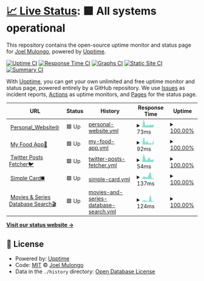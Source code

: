 # [📈 Live Status](https://joelwmulongo.github.io/monitoring-): <!--live status--> **🟩 All systems operational**

This repository contains the open-source uptime monitor and status page for [Joel Mulongo](https://joelwmulongo.github.io/monitoring-), powered by [Upptime](https://github.com/upptime/upptime).

[![Uptime CI](https://github.com/joelwmulongo/monitoring-/workflows/Uptime%20CI/badge.svg)](https://github.com/joelwmulongo/monitoring-/actions?query=workflow%3A%22Uptime+CI%22)
[![Response Time CI](https://github.com/joelwmulongo/monitoring-/workflows/Response%20Time%20CI/badge.svg)](https://github.com/joelwmulongo/monitoring-/actions?query=workflow%3A%22Response+Time+CI%22)
[![Graphs CI](https://github.com/joelwmulongo/monitoring-/workflows/Graphs%20CI/badge.svg)](https://github.com/joelwmulongo/monitoring-/actions?query=workflow%3A%22Graphs+CI%22)
[![Static Site CI](https://github.com/joelwmulongo/monitoring-/workflows/Static%20Site%20CI/badge.svg)](https://github.com/joelwmulongo/monitoring-/actions?query=workflow%3A%22Static+Site+CI%22)
[![Summary CI](https://github.com/joelwmulongo/monitoring-/workflows/Summary%20CI/badge.svg)](https://github.com/joelwmulongo/monitoring-/actions?query=workflow%3A%22Summary+CI%22)

With [Upptime](https://upptime.js.org), you can get your own unlimited and free uptime monitor and status page, powered entirely by a GitHub repository. We use [Issues](https://github.com/joelwmulongo/monitoring-/issues) as incident reports, [Actions](https://github.com/joelwmulongo/monitoring-/actions) as uptime monitors, and [Pages](https://joelwmulongo.github.io/monitoring-) for the status page.

<!--start: status pages-->
<!-- This summary is generated by Upptime (https://github.com/upptime/upptime) -->
<!-- Do not edit this manually, your changes will be overwritten -->
<!-- prettier-ignore -->
| URL | Status | History | Response Time | Uptime |
| --- | ------ | ------- | ------------- | ------ |
| <img alt="" src="https://icons.duckduckgo.com/ip3/joelmulongo.vercel.app.ico" height="13"> [Personal_Website🌐](https://joelmulongo.vercel.app) | 🟩 Up | [personal-website.yml](https://github.com/JoelwMulongo/monitoringsite/commits/HEAD/history/personal-website.yml) | <details><summary><img alt="Response time graph" src="./graphs/personal-website/response-time-week.png" height="20"> 73ms</summary><br><a href="https://joelwmulongo.github.io/monitoringsite/history/personal-website"><img alt="Response time 139" src="https://img.shields.io/endpoint?url=https%3A%2F%2Fraw.githubusercontent.com%2FJoelwMulongo%2Fmonitoringsite%2FHEAD%2Fapi%2Fpersonal-website%2Fresponse-time.json"></a><br><a href="https://joelwmulongo.github.io/monitoringsite/history/personal-website"><img alt="24-hour response time 85" src="https://img.shields.io/endpoint?url=https%3A%2F%2Fraw.githubusercontent.com%2FJoelwMulongo%2Fmonitoringsite%2FHEAD%2Fapi%2Fpersonal-website%2Fresponse-time-day.json"></a><br><a href="https://joelwmulongo.github.io/monitoringsite/history/personal-website"><img alt="7-day response time 73" src="https://img.shields.io/endpoint?url=https%3A%2F%2Fraw.githubusercontent.com%2FJoelwMulongo%2Fmonitoringsite%2FHEAD%2Fapi%2Fpersonal-website%2Fresponse-time-week.json"></a><br><a href="https://joelwmulongo.github.io/monitoringsite/history/personal-website"><img alt="30-day response time 119" src="https://img.shields.io/endpoint?url=https%3A%2F%2Fraw.githubusercontent.com%2FJoelwMulongo%2Fmonitoringsite%2FHEAD%2Fapi%2Fpersonal-website%2Fresponse-time-month.json"></a><br><a href="https://joelwmulongo.github.io/monitoringsite/history/personal-website"><img alt="1-year response time 139" src="https://img.shields.io/endpoint?url=https%3A%2F%2Fraw.githubusercontent.com%2FJoelwMulongo%2Fmonitoringsite%2FHEAD%2Fapi%2Fpersonal-website%2Fresponse-time-year.json"></a></details> | <details><summary><a href="https://joelwmulongo.github.io/monitoringsite/history/personal-website">100.00%</a></summary><a href="https://joelwmulongo.github.io/monitoringsite/history/personal-website"><img alt="All-time uptime 99.36%" src="https://img.shields.io/endpoint?url=https%3A%2F%2Fraw.githubusercontent.com%2FJoelwMulongo%2Fmonitoringsite%2FHEAD%2Fapi%2Fpersonal-website%2Fuptime.json"></a><br><a href="https://joelwmulongo.github.io/monitoringsite/history/personal-website"><img alt="24-hour uptime 100.00%" src="https://img.shields.io/endpoint?url=https%3A%2F%2Fraw.githubusercontent.com%2FJoelwMulongo%2Fmonitoringsite%2FHEAD%2Fapi%2Fpersonal-website%2Fuptime-day.json"></a><br><a href="https://joelwmulongo.github.io/monitoringsite/history/personal-website"><img alt="7-day uptime 100.00%" src="https://img.shields.io/endpoint?url=https%3A%2F%2Fraw.githubusercontent.com%2FJoelwMulongo%2Fmonitoringsite%2FHEAD%2Fapi%2Fpersonal-website%2Fuptime-week.json"></a><br><a href="https://joelwmulongo.github.io/monitoringsite/history/personal-website"><img alt="30-day uptime 100.00%" src="https://img.shields.io/endpoint?url=https%3A%2F%2Fraw.githubusercontent.com%2FJoelwMulongo%2Fmonitoringsite%2FHEAD%2Fapi%2Fpersonal-website%2Fuptime-month.json"></a><br><a href="https://joelwmulongo.github.io/monitoringsite/history/personal-website"><img alt="1-year uptime 99.36%" src="https://img.shields.io/endpoint?url=https%3A%2F%2Fraw.githubusercontent.com%2FJoelwMulongo%2Fmonitoringsite%2FHEAD%2Fapi%2Fpersonal-website%2Fuptime-year.json"></a></details>
| <img alt="" src="https://icons.duckduckgo.com/ip3/joelfoodordering.netlify.app.ico" height="13"> [My Food App🍝](https://joelfoodordering.netlify.app) | 🟩 Up | [my-food-app.yml](https://github.com/JoelwMulongo/monitoringsite/commits/HEAD/history/my-food-app.yml) | <details><summary><img alt="Response time graph" src="./graphs/my-food-app/response-time-week.png" height="20"> 92ms</summary><br><a href="https://joelwmulongo.github.io/monitoringsite/history/my-food-app"><img alt="Response time 280" src="https://img.shields.io/endpoint?url=https%3A%2F%2Fraw.githubusercontent.com%2FJoelwMulongo%2Fmonitoringsite%2FHEAD%2Fapi%2Fmy-food-app%2Fresponse-time.json"></a><br><a href="https://joelwmulongo.github.io/monitoringsite/history/my-food-app"><img alt="24-hour response time 155" src="https://img.shields.io/endpoint?url=https%3A%2F%2Fraw.githubusercontent.com%2FJoelwMulongo%2Fmonitoringsite%2FHEAD%2Fapi%2Fmy-food-app%2Fresponse-time-day.json"></a><br><a href="https://joelwmulongo.github.io/monitoringsite/history/my-food-app"><img alt="7-day response time 92" src="https://img.shields.io/endpoint?url=https%3A%2F%2Fraw.githubusercontent.com%2FJoelwMulongo%2Fmonitoringsite%2FHEAD%2Fapi%2Fmy-food-app%2Fresponse-time-week.json"></a><br><a href="https://joelwmulongo.github.io/monitoringsite/history/my-food-app"><img alt="30-day response time 152" src="https://img.shields.io/endpoint?url=https%3A%2F%2Fraw.githubusercontent.com%2FJoelwMulongo%2Fmonitoringsite%2FHEAD%2Fapi%2Fmy-food-app%2Fresponse-time-month.json"></a><br><a href="https://joelwmulongo.github.io/monitoringsite/history/my-food-app"><img alt="1-year response time 280" src="https://img.shields.io/endpoint?url=https%3A%2F%2Fraw.githubusercontent.com%2FJoelwMulongo%2Fmonitoringsite%2FHEAD%2Fapi%2Fmy-food-app%2Fresponse-time-year.json"></a></details> | <details><summary><a href="https://joelwmulongo.github.io/monitoringsite/history/my-food-app">100.00%</a></summary><a href="https://joelwmulongo.github.io/monitoringsite/history/my-food-app"><img alt="All-time uptime 99.99%" src="https://img.shields.io/endpoint?url=https%3A%2F%2Fraw.githubusercontent.com%2FJoelwMulongo%2Fmonitoringsite%2FHEAD%2Fapi%2Fmy-food-app%2Fuptime.json"></a><br><a href="https://joelwmulongo.github.io/monitoringsite/history/my-food-app"><img alt="24-hour uptime 100.00%" src="https://img.shields.io/endpoint?url=https%3A%2F%2Fraw.githubusercontent.com%2FJoelwMulongo%2Fmonitoringsite%2FHEAD%2Fapi%2Fmy-food-app%2Fuptime-day.json"></a><br><a href="https://joelwmulongo.github.io/monitoringsite/history/my-food-app"><img alt="7-day uptime 100.00%" src="https://img.shields.io/endpoint?url=https%3A%2F%2Fraw.githubusercontent.com%2FJoelwMulongo%2Fmonitoringsite%2FHEAD%2Fapi%2Fmy-food-app%2Fuptime-week.json"></a><br><a href="https://joelwmulongo.github.io/monitoringsite/history/my-food-app"><img alt="30-day uptime 100.00%" src="https://img.shields.io/endpoint?url=https%3A%2F%2Fraw.githubusercontent.com%2FJoelwMulongo%2Fmonitoringsite%2FHEAD%2Fapi%2Fmy-food-app%2Fuptime-month.json"></a><br><a href="https://joelwmulongo.github.io/monitoringsite/history/my-food-app"><img alt="1-year uptime 99.99%" src="https://img.shields.io/endpoint?url=https%3A%2F%2Fraw.githubusercontent.com%2FJoelwMulongo%2Fmonitoringsite%2FHEAD%2Fapi%2Fmy-food-app%2Fuptime-year.json"></a></details>
| <img alt="" src="https://icons.duckduckgo.com/ip3/twitterpost.vercel.app.ico" height="13"> [Twitter Posts Fetcher🐦](https://twitterpost.vercel.app) | 🟩 Up | [twitter-posts-fetcher.yml](https://github.com/JoelwMulongo/monitoringsite/commits/HEAD/history/twitter-posts-fetcher.yml) | <details><summary><img alt="Response time graph" src="./graphs/twitter-posts-fetcher/response-time-week.png" height="20"> 54ms</summary><br><a href="https://joelwmulongo.github.io/monitoringsite/history/twitter-posts-fetcher"><img alt="Response time 130" src="https://img.shields.io/endpoint?url=https%3A%2F%2Fraw.githubusercontent.com%2FJoelwMulongo%2Fmonitoringsite%2FHEAD%2Fapi%2Ftwitter-posts-fetcher%2Fresponse-time.json"></a><br><a href="https://joelwmulongo.github.io/monitoringsite/history/twitter-posts-fetcher"><img alt="24-hour response time 47" src="https://img.shields.io/endpoint?url=https%3A%2F%2Fraw.githubusercontent.com%2FJoelwMulongo%2Fmonitoringsite%2FHEAD%2Fapi%2Ftwitter-posts-fetcher%2Fresponse-time-day.json"></a><br><a href="https://joelwmulongo.github.io/monitoringsite/history/twitter-posts-fetcher"><img alt="7-day response time 54" src="https://img.shields.io/endpoint?url=https%3A%2F%2Fraw.githubusercontent.com%2FJoelwMulongo%2Fmonitoringsite%2FHEAD%2Fapi%2Ftwitter-posts-fetcher%2Fresponse-time-week.json"></a><br><a href="https://joelwmulongo.github.io/monitoringsite/history/twitter-posts-fetcher"><img alt="30-day response time 109" src="https://img.shields.io/endpoint?url=https%3A%2F%2Fraw.githubusercontent.com%2FJoelwMulongo%2Fmonitoringsite%2FHEAD%2Fapi%2Ftwitter-posts-fetcher%2Fresponse-time-month.json"></a><br><a href="https://joelwmulongo.github.io/monitoringsite/history/twitter-posts-fetcher"><img alt="1-year response time 130" src="https://img.shields.io/endpoint?url=https%3A%2F%2Fraw.githubusercontent.com%2FJoelwMulongo%2Fmonitoringsite%2FHEAD%2Fapi%2Ftwitter-posts-fetcher%2Fresponse-time-year.json"></a></details> | <details><summary><a href="https://joelwmulongo.github.io/monitoringsite/history/twitter-posts-fetcher">100.00%</a></summary><a href="https://joelwmulongo.github.io/monitoringsite/history/twitter-posts-fetcher"><img alt="All-time uptime 99.34%" src="https://img.shields.io/endpoint?url=https%3A%2F%2Fraw.githubusercontent.com%2FJoelwMulongo%2Fmonitoringsite%2FHEAD%2Fapi%2Ftwitter-posts-fetcher%2Fuptime.json"></a><br><a href="https://joelwmulongo.github.io/monitoringsite/history/twitter-posts-fetcher"><img alt="24-hour uptime 100.00%" src="https://img.shields.io/endpoint?url=https%3A%2F%2Fraw.githubusercontent.com%2FJoelwMulongo%2Fmonitoringsite%2FHEAD%2Fapi%2Ftwitter-posts-fetcher%2Fuptime-day.json"></a><br><a href="https://joelwmulongo.github.io/monitoringsite/history/twitter-posts-fetcher"><img alt="7-day uptime 100.00%" src="https://img.shields.io/endpoint?url=https%3A%2F%2Fraw.githubusercontent.com%2FJoelwMulongo%2Fmonitoringsite%2FHEAD%2Fapi%2Ftwitter-posts-fetcher%2Fuptime-week.json"></a><br><a href="https://joelwmulongo.github.io/monitoringsite/history/twitter-posts-fetcher"><img alt="30-day uptime 100.00%" src="https://img.shields.io/endpoint?url=https%3A%2F%2Fraw.githubusercontent.com%2FJoelwMulongo%2Fmonitoringsite%2FHEAD%2Fapi%2Ftwitter-posts-fetcher%2Fuptime-month.json"></a><br><a href="https://joelwmulongo.github.io/monitoringsite/history/twitter-posts-fetcher"><img alt="1-year uptime 99.34%" src="https://img.shields.io/endpoint?url=https%3A%2F%2Fraw.githubusercontent.com%2FJoelwMulongo%2Fmonitoringsite%2FHEAD%2Fapi%2Ftwitter-posts-fetcher%2Fuptime-year.json"></a></details>
| <img alt="" src="https://icons.duckduckgo.com/ip3/joelcard.netlify.app.ico" height="13"> [Simple Card◼️](https://joelcard.netlify.app) | 🟩 Up | [simple-card.yml](https://github.com/JoelwMulongo/monitoringsite/commits/HEAD/history/simple-card.yml) | <details><summary><img alt="Response time graph" src="./graphs/simple-card/response-time-week.png" height="20"> 137ms</summary><br><a href="https://joelwmulongo.github.io/monitoringsite/history/simple-card"><img alt="Response time 372" src="https://img.shields.io/endpoint?url=https%3A%2F%2Fraw.githubusercontent.com%2FJoelwMulongo%2Fmonitoringsite%2FHEAD%2Fapi%2Fsimple-card%2Fresponse-time.json"></a><br><a href="https://joelwmulongo.github.io/monitoringsite/history/simple-card"><img alt="24-hour response time 78" src="https://img.shields.io/endpoint?url=https%3A%2F%2Fraw.githubusercontent.com%2FJoelwMulongo%2Fmonitoringsite%2FHEAD%2Fapi%2Fsimple-card%2Fresponse-time-day.json"></a><br><a href="https://joelwmulongo.github.io/monitoringsite/history/simple-card"><img alt="7-day response time 137" src="https://img.shields.io/endpoint?url=https%3A%2F%2Fraw.githubusercontent.com%2FJoelwMulongo%2Fmonitoringsite%2FHEAD%2Fapi%2Fsimple-card%2Fresponse-time-week.json"></a><br><a href="https://joelwmulongo.github.io/monitoringsite/history/simple-card"><img alt="30-day response time 140" src="https://img.shields.io/endpoint?url=https%3A%2F%2Fraw.githubusercontent.com%2FJoelwMulongo%2Fmonitoringsite%2FHEAD%2Fapi%2Fsimple-card%2Fresponse-time-month.json"></a><br><a href="https://joelwmulongo.github.io/monitoringsite/history/simple-card"><img alt="1-year response time 372" src="https://img.shields.io/endpoint?url=https%3A%2F%2Fraw.githubusercontent.com%2FJoelwMulongo%2Fmonitoringsite%2FHEAD%2Fapi%2Fsimple-card%2Fresponse-time-year.json"></a></details> | <details><summary><a href="https://joelwmulongo.github.io/monitoringsite/history/simple-card">100.00%</a></summary><a href="https://joelwmulongo.github.io/monitoringsite/history/simple-card"><img alt="All-time uptime 99.98%" src="https://img.shields.io/endpoint?url=https%3A%2F%2Fraw.githubusercontent.com%2FJoelwMulongo%2Fmonitoringsite%2FHEAD%2Fapi%2Fsimple-card%2Fuptime.json"></a><br><a href="https://joelwmulongo.github.io/monitoringsite/history/simple-card"><img alt="24-hour uptime 100.00%" src="https://img.shields.io/endpoint?url=https%3A%2F%2Fraw.githubusercontent.com%2FJoelwMulongo%2Fmonitoringsite%2FHEAD%2Fapi%2Fsimple-card%2Fuptime-day.json"></a><br><a href="https://joelwmulongo.github.io/monitoringsite/history/simple-card"><img alt="7-day uptime 100.00%" src="https://img.shields.io/endpoint?url=https%3A%2F%2Fraw.githubusercontent.com%2FJoelwMulongo%2Fmonitoringsite%2FHEAD%2Fapi%2Fsimple-card%2Fuptime-week.json"></a><br><a href="https://joelwmulongo.github.io/monitoringsite/history/simple-card"><img alt="30-day uptime 100.00%" src="https://img.shields.io/endpoint?url=https%3A%2F%2Fraw.githubusercontent.com%2FJoelwMulongo%2Fmonitoringsite%2FHEAD%2Fapi%2Fsimple-card%2Fuptime-month.json"></a><br><a href="https://joelwmulongo.github.io/monitoringsite/history/simple-card"><img alt="1-year uptime 99.98%" src="https://img.shields.io/endpoint?url=https%3A%2F%2Fraw.githubusercontent.com%2FJoelwMulongo%2Fmonitoringsite%2FHEAD%2Fapi%2Fsimple-card%2Fuptime-year.json"></a></details>
| <img alt="" src="https://icons.duckduckgo.com/ip3/movieskali.vercel.app.ico" height="13"> [Movies & Series Database Search🎬](https://movieskali.vercel.app) | 🟩 Up | [movies-and-series-database-search.yml](https://github.com/JoelwMulongo/monitoringsite/commits/HEAD/history/movies-and-series-database-search.yml) | <details><summary><img alt="Response time graph" src="./graphs/movies-and-series-database-search/response-time-week.png" height="20"> 124ms</summary><br><a href="https://joelwmulongo.github.io/monitoringsite/history/movies-and-series-database-search"><img alt="Response time 145" src="https://img.shields.io/endpoint?url=https%3A%2F%2Fraw.githubusercontent.com%2FJoelwMulongo%2Fmonitoringsite%2FHEAD%2Fapi%2Fmovies-and-series-database-search%2Fresponse-time.json"></a><br><a href="https://joelwmulongo.github.io/monitoringsite/history/movies-and-series-database-search"><img alt="24-hour response time 40" src="https://img.shields.io/endpoint?url=https%3A%2F%2Fraw.githubusercontent.com%2FJoelwMulongo%2Fmonitoringsite%2FHEAD%2Fapi%2Fmovies-and-series-database-search%2Fresponse-time-day.json"></a><br><a href="https://joelwmulongo.github.io/monitoringsite/history/movies-and-series-database-search"><img alt="7-day response time 124" src="https://img.shields.io/endpoint?url=https%3A%2F%2Fraw.githubusercontent.com%2FJoelwMulongo%2Fmonitoringsite%2FHEAD%2Fapi%2Fmovies-and-series-database-search%2Fresponse-time-week.json"></a><br><a href="https://joelwmulongo.github.io/monitoringsite/history/movies-and-series-database-search"><img alt="30-day response time 142" src="https://img.shields.io/endpoint?url=https%3A%2F%2Fraw.githubusercontent.com%2FJoelwMulongo%2Fmonitoringsite%2FHEAD%2Fapi%2Fmovies-and-series-database-search%2Fresponse-time-month.json"></a><br><a href="https://joelwmulongo.github.io/monitoringsite/history/movies-and-series-database-search"><img alt="1-year response time 145" src="https://img.shields.io/endpoint?url=https%3A%2F%2Fraw.githubusercontent.com%2FJoelwMulongo%2Fmonitoringsite%2FHEAD%2Fapi%2Fmovies-and-series-database-search%2Fresponse-time-year.json"></a></details> | <details><summary><a href="https://joelwmulongo.github.io/monitoringsite/history/movies-and-series-database-search">100.00%</a></summary><a href="https://joelwmulongo.github.io/monitoringsite/history/movies-and-series-database-search"><img alt="All-time uptime 100.00%" src="https://img.shields.io/endpoint?url=https%3A%2F%2Fraw.githubusercontent.com%2FJoelwMulongo%2Fmonitoringsite%2FHEAD%2Fapi%2Fmovies-and-series-database-search%2Fuptime.json"></a><br><a href="https://joelwmulongo.github.io/monitoringsite/history/movies-and-series-database-search"><img alt="24-hour uptime 100.00%" src="https://img.shields.io/endpoint?url=https%3A%2F%2Fraw.githubusercontent.com%2FJoelwMulongo%2Fmonitoringsite%2FHEAD%2Fapi%2Fmovies-and-series-database-search%2Fuptime-day.json"></a><br><a href="https://joelwmulongo.github.io/monitoringsite/history/movies-and-series-database-search"><img alt="7-day uptime 100.00%" src="https://img.shields.io/endpoint?url=https%3A%2F%2Fraw.githubusercontent.com%2FJoelwMulongo%2Fmonitoringsite%2FHEAD%2Fapi%2Fmovies-and-series-database-search%2Fuptime-week.json"></a><br><a href="https://joelwmulongo.github.io/monitoringsite/history/movies-and-series-database-search"><img alt="30-day uptime 100.00%" src="https://img.shields.io/endpoint?url=https%3A%2F%2Fraw.githubusercontent.com%2FJoelwMulongo%2Fmonitoringsite%2FHEAD%2Fapi%2Fmovies-and-series-database-search%2Fuptime-month.json"></a><br><a href="https://joelwmulongo.github.io/monitoringsite/history/movies-and-series-database-search"><img alt="1-year uptime 100.00%" src="https://img.shields.io/endpoint?url=https%3A%2F%2Fraw.githubusercontent.com%2FJoelwMulongo%2Fmonitoringsite%2FHEAD%2Fapi%2Fmovies-and-series-database-search%2Fuptime-year.json"></a></details>

<!--end: status pages-->

[**Visit our status website →**](https://joelwmulongo.github.io/monitoring-)

## 📄 License

- Powered by: [Upptime](https://github.com/upptime/upptime)
- Code: [MIT](./LICENSE) © [Joel Mulongo](https://joelwmulongo.github.io/monitoring-)
- Data in the `./history` directory: [Open Database License](https://opendatacommons.org/licenses/odbl/1-0/)
